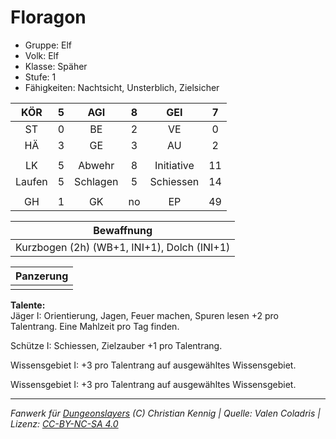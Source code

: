 # Floragon  
- Gruppe: Elf  
- Volk: Elf  
- Klasse: Späher  
- Stufe: 1  
- Fähigkeiten: Nachtsicht, Unsterblich, Zielsicher  


| KÖR | 5 | AGI | 8 | GEI | 7 |
| :-: | :-: | :-: | :-: | :-: | :-: |
| ST | 0 | BE | 2 | VE | 0 |
| HÄ | 3 | GE | 3 | AU | 2 |
|  |
| LK | 5 | Abwehr | 8 | Initiative | 11 |
| Laufen | 5 | Schlagen | 5 | Schiessen | 14 |
|  |
| GH | 1 | GK | no | EP | 49 |

| Bewaffnung |
| --- |
| Kurzbogen (2h) (WB+1, INI+1), Dolch (INI+1) |


| Panzerung |
| --- |
|  |


**Talente:**  
Jäger I: Orientierung, Jagen, Feuer machen, Spuren lesen +2 pro Talentrang. Eine Mahlzeit pro Tag finden.

Schütze I: Schiessen, Zielzauber +1 pro Talentrang.

Wissensgebiet I: +3 pro Talentrang auf ausgewähltes Wissensgebiet.

Wissensgebiet I: +3 pro Talentrang auf ausgewähltes Wissensgebiet.





___
*Fanwerk für [Dungeonslayers](https://www.dungeonslayers.net/) (C) Christian Kennig | Quelle: Valen Coladris | Lizenz: [CC-BY-NC-SA 4.0](https://creativecommons.org/licenses/by-nc-sa/4.0/deed.de)*
